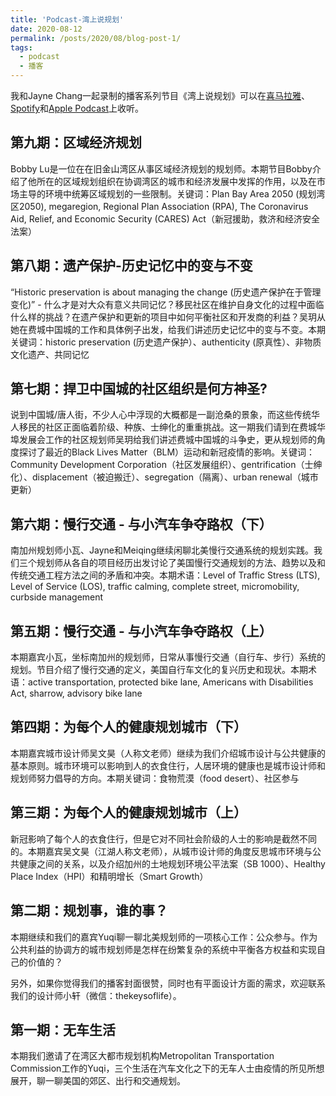 ```yaml
---
title: 'Podcast-湾上说规划'
date: 2020-08-12
permalink: /posts/2020/08/blog-post-1/
tags:
  - podcast
  - 播客
---
```


我和Jayne Chang一起录制的播客系列节目《湾上说规划》可以在[喜马拉雅](http://www.ximalaya.com/thirdparty/player/album/player.html?id=37909784&type=red)、[Spotify](http://open.spotify.com/show/6ejB9DCLdgz5LFcE7o9Ezu?si=TOc4sE3bTt-7K7rVw0qN5Q)和[Apple Podcast](http://podcasts.apple.com/us/podcast/%E6%B9%BE%E4%B8%8A%E8%AF%B4%E8%A7%84%E5%88%92/id1512902746)上收听。

第九期：区域经济规划
------
Bobby Lu是一位在在旧金山湾区从事区域经济规划的规划师。本期节目Bobby介绍了他所在的区域规划组织在协调湾区的城市和经济发展中发挥的作用，以及在市场主导的环境中统筹区域规划的一些限制。关键词：Plan Bay Area 2050 (规划湾区2050), megaregion, Regional Plan Association (RPA), The Coronavirus Aid, Relief, and Economic Security (CARES) Act（新冠援助，救济和经济安全法案）

第八期：遗产保护-历史记忆中的变与不变
------
“Historic preservation is about managing the change (历史遗产保护在于管理变化)” - 什么才是对大众有意义共同记忆？移民社区在维护自身文化的过程中面临什么样的挑战？在遗产保护和更新的项目中如何平衡社区和开发商的利益？吴玥从她在费城中国城的工作和具体例子出发，给我们讲述历史记忆中的变与不变。本期关键词：historic preservation (历史遗产保护）、authenticity (原真性）、非物质文化遗产、共同记忆

第七期：捍卫中国城的社区组织是何方神圣?
------
说到中国城/唐人街，不少人心中浮现的大概都是一副沧桑的景象，而这些传统华人移民的社区正面临着阶级、种族、士绅化的重重挑战。这一期我们请到在费城华埠发展会工作的社区规划师吴玥给我们讲述费城中国城的斗争史，更从规划师的角度探讨了最近的Black Lives Matter（BLM）运动和新冠疫情的影响。关键词：Community Development Corporation（社区发展组织）、gentrification（士绅化）、displacement（被迫搬迁）、segregation（隔离）、urban renewal（城市更新）

第六期：慢行交通 - 与小汽车争夺路权（下）
------
南加州规划师小瓦、Jayne和Meiqing继续闲聊北美慢行交通系统的规划实践。我们三个规划师从各自的项目经历出发讨论了美国慢行交通规划的方法、趋势以及和传统交通工程方法之间的矛盾和冲突。本期术语：Level of Traffic Stress (LTS), Level of Service (LOS), traffic calming, complete street, micromobility, curbside management

第五期：慢行交通 - 与小汽车争夺路权（上）
------
本期嘉宾小瓦，坐标南加州的规划师，日常从事慢行交通（自行车、步行）系统的规划。节目介绍了慢行交通的定义，美国自行车文化的复兴历史和现状。本期术语：active transportation, protected bike lane, Americans with Disabilities Act, sharrow, advisory bike lane

第四期：为每个人的健康规划城市（下）
------
本期嘉宾城市设计师吴文昊（人称文老师）继续为我们介绍城市设计与公共健康的基本原则。城市环境可以影响到人的衣食住行，人居环境的健康也是城市设计师和规划师努力倡导的方向。本期关键词：食物荒漠（food desert）、社区参与

第三期：为每个人的健康规划城市（上）
------
新冠影响了每个人的衣食住行，但是它对不同社会阶级的人士的影响是截然不同的。本期嘉宾吴文昊（江湖人称文老师），从城市设计师的角度反思城市环境与公共健康之间的关系，以及介绍加州的土地规划环境公平法案（SB 1000）、Healthy Place Index（HPI）和精明增长（Smart Growth）

第二期：规划事，谁的事？
------
本期继续和我们的嘉宾Yuqi聊一聊北美规划师的一项核心工作：公众参与。作为公共利益的协调方的城市规划师是怎样在纷繁复杂的系统中平衡各方权益和实现自己的价值的？

另外，如果你觉得我们的播客封面很赞，同时也有平面设计方面的需求，欢迎联系我们的设计师小轩（微信：thekeysoflife）。

第一期：无车生活
------
本期我们邀请了在湾区大都市规划机构Metropolitan Transportation Commission工作的Yuqi，三个生活在汽车文化之下的无车人士由疫情的所见所想展开，聊一聊美国的郊区、出行和交通规划。


<!-- Headings are cool
======

You can have many headings
======

Aren't headings cool?
------ -->
